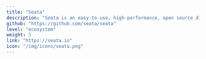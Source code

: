 ```yaml
---
title: "Seata"
description: "Seata is an easy-to-use, high-performance, open source distributed transaction solution."
github: "https://github.com/seata/seata"
level: "ecosystem"
weight: 3
link: "https://seata.io"
icon: "/img/icons/seata.png"
---
```

